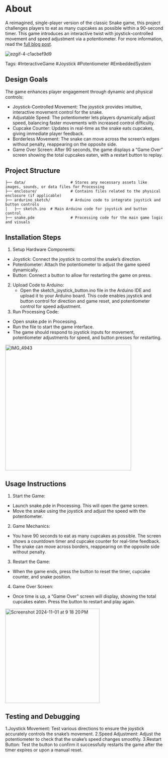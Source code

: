 # About

A reimagined, single-player version of the classic Snake game, this project challenges players to eat as many cupcakes as possible within a 90-second timer. This game introduces an interactive twist with joystick-controlled movement and speed adjustment via a potentiometer. For more information, read the [full blog post](https://mori-liu.notion.site/Module-2-Project-Proposal-Timed-Snake-Game-with-Adjustable-Speed-and-Joystick-Controls-11b2195ca68280c8ab12e34fcc35210f?pvs=74).

![ezgif-4-c1acbef9d9](https://github.com/user-attachments/assets/6dae66ae-c897-49ff-add9-d5a024141ef8)

Tags: #InteractiveGame #Joystick #Potentiometer #EmbeddedSystem

## Design Goals

The game enhances player engagement through dynamic and physical controls:

* Joystick-Controlled Movement: The joystick provides intuitive, interactive movement control for the snake.
* Adjustable Speed: The potentiometer lets players dynamically adjust speed, balancing faster movements with increased control difficulty.
* Cupcake Counter: Updates in real-time as the snake eats cupcakes, giving immediate player feedback.
* Borderless Movement: The snake can move across the screen’s edges without penalty, reappearing on the opposite side.
* Game Over Screen: After 90 seconds, the game displays a “Game Over” screen showing the total cupcakes eaten, with a restart button to replay.

## Project Structure

```
├── data/                    # Stores any necessary assets like images, sounds, or data files for Processing
├── enclosure/               # Contains files related to the physical enclosure (if applicable)
├── ardurino_sketch/         # Arduino code to integrate joystick and button controls
│   ├── sketch.ino  # Main Arduino code for joystick and button control
├── snake.pde                # Processing code for the main game logic and visuals
```

## Installation Steps

1. Setup Hardware Components:
 * Joystick: Connect the joystick to control the snake’s direction.
 * Potentiometer: Attach the potentiometer to adjust the game speed dynamically.
 * Button: Connect a button to allow for restarting the game on press.
2. Upload Code to Arduino:
   * Open the sketch_joystick_button.ino file in the Arduino IDE and upload it to your Arduino board. This code enables joystick and button control for direction and game reset, and potentiometer control for speed adjustment.
3. Run Processing Code:
* Open snake.pde in Processing.
* Run the file to start the game interface.
* The game should respond to joystick inputs for movement, potentiometer adjustments for speed, and button presses for restarting.
  
<img src="https://github.com/user-attachments/assets/c8715425-032c-4b1a-9933-c49e30bb7b05" alt="IMG_4943" width="400"/>

## Usage Instructions

1. Start the Game:
* Launch snake.pde in Processing. This will open the game screen.
* Move the snake using the joystick and adjust the speed with the potentiometer.
2. Game Mechanics:
* You have 90 seconds to eat as many cupcakes as possible. The screen shows a countdown timer and cupcake counter for real-time feedback.
* The snake can move across borders, reappearing on the opposite side without penalty.
3. Restart the Game:
* When the game ends, press the button to reset the timer, cupcake counter, and snake position.
4. Game Over Screen:
* Once time is up, a “Game Over” screen will display, showing the total cupcakes eaten. Press the button to restart and play again.
<img width="300" alt="Screenshot 2024-11-01 at 9 18 20 PM" src="https://github.com/user-attachments/assets/71edd8ce-f050-468e-a01c-aa382e96f2e3">

## Testing and Debugging

1.Joystick Movement: Test various directions to ensure the joystick accurately controls the snake’s movement.
2.Speed Adjustment: Adjust the potentiometer to check that the snake’s speed changes smoothly.
3.Restart Button: Test the button to confirm it successfully restarts the game after the timer expires or upon a manual reset.

